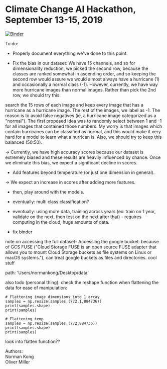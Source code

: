 # Climate Change AI Hackathon, September 13-15, 2019

[![Binder](https://mybinder.org/badge_logo.svg)](https://mybinder.org/v2/gh/kongnorman/ClimateChangeHack/master)

To do:

- Properly document everything we've done to this point.

- Fix the bias in our dataset: We have 15 channels, and so for dimensionality
reduction, we picked the second row, because the classes are ranked somewhat in ascending order, and so keeping the second row would assure we would almost always have a hurricane (1) and occasionally a normal class (-1). However, currently, we have way more hurricane images than normal images. Rather than pick the 2nd row, we should try this:

search the 15 rows of each image and keep every image that has a hurricane as a hurricane image. The rest of the images, we label as -1. The reason is to avoid false negatives (ie, a hurricane image categorized as a "normal"). The first proposed idea was to randomly select between 1 and -1 for all images that contained those numbers. My worry is that images which contain hurricanes can be classified as normal, and this would make it very hard for a model to learn what a hurrican is. Also, we should try to keep this balanced (50:50).

-> Currently, we have high accuracy scores because our dataset is extremely biased and these results are heavily influenced by chance. Once we eliminate this bias, we expect a significant decline in scores. 

- Add features beyond temperature (or just one dimension in general).

-> We expect an increase in scores after adding more features. 

- then, play around with the models. 

- eventually: multi class classification?

- eventually: using more data, training across years (ex: train on 1 year, validate on the next, then test on the next after that) - requires computing in the cloud, huge amounts of data. 

- fix binder

note on accessing the full dataset- 
Accessing the google bucket: because of GCS FUSE ("Cloud Storage FUSE is an open source FUSE adapter that allows you to mount Cloud Storage buckets as file systems on Linux or macOS systems."), can treat google buckets as files and directories. cool stuff

path: 'Users/normankong/Desktop/data'

also todo (personal thing):
check the reshape function when flattening the data for ease of manipulation:

```
# Flattening image dimensions into 1 array
samples = np.resize(samples,(772,1,884736))
print(samples.shape)
print(samples)

# Flattening temp 
samples = np.resize(samples,(772,884736))
print(samples.shape)
print(samples)
```
look into flatten function??

Authors: <br>
Norman Kong <br>
Oliver Miller
